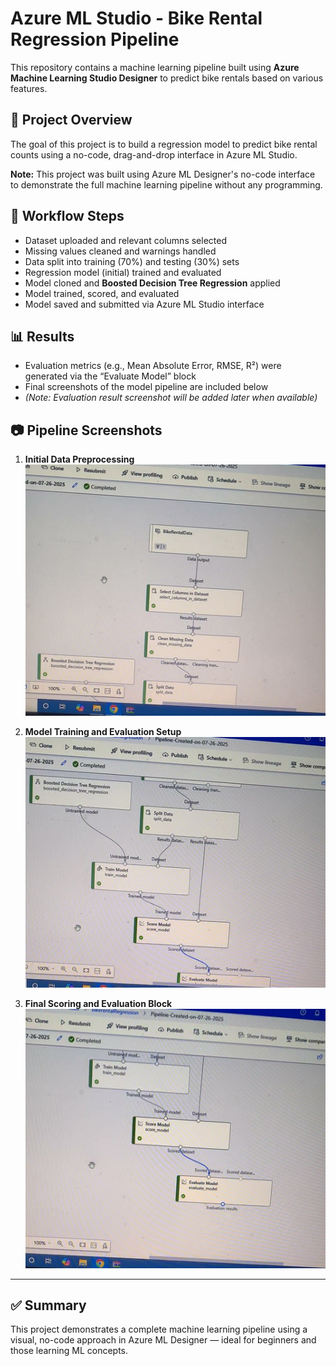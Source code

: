 # Azure ML Studio - Bike Rental Regression Pipeline

This repository contains a machine learning pipeline built using **Azure Machine Learning Studio Designer** to predict bike rentals based on various features.

## 📌 Project Overview

The goal of this project is to build a regression model to predict bike rental counts using a no-code, drag-and-drop interface in Azure ML Studio.

**Note:** This project was built using Azure ML Designer's no-code interface to demonstrate the full machine learning pipeline without any programming.

## 🔧 Workflow Steps

- Dataset uploaded and relevant columns selected  
- Missing values cleaned and warnings handled  
- Data split into training (70%) and testing (30%) sets  
- Regression model (initial) trained and evaluated  
- Model cloned and **Boosted Decision Tree Regression** applied  
- Model trained, scored, and evaluated  
- Model saved and submitted via Azure ML Studio interface  

## 📊 Results

- Evaluation metrics (e.g., Mean Absolute Error, RMSE, R²) were generated via the “Evaluate Model” block  
- Final screenshots of the model pipeline are included below  
- *(Note: Evaluation result screenshot will be added later when available)*

## 📷 Pipeline Screenshots

1. **Initial Data Preprocessing**  
   ![Step 1](./WhatsApp%20Image%202025-08-01%20at%205.41.29%20PM.jpeg)

2. **Model Training and Evaluation Setup**  
   ![Step 2](./WhatsApp%20Image%202025-08-01%20at%205.41.30%20PM.jpeg)

3. **Final Scoring and Evaluation Block**  
   ![Step 3](./WhatsApp%20Image%202025-08-01%20at%205.41.30%20PM%20(1).jpeg)

---

## ✅ Summary

This project demonstrates a complete machine learning pipeline using a visual, no-code approach in Azure ML Designer — ideal for beginners and those learning ML concepts.
